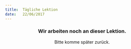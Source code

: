 ```yaml
---
title:  Tägliche Lektion
date:   22/06/2017
---
```


### <center>Wir arbeiten noch an dieser Lektion.</center>
<center>Bitte komme später zurück.</center>